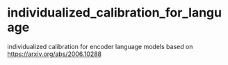 # individualized_calibration_for_language
individualized calibration for encoder language models based on https://arxiv.org/abs/2006.10288
